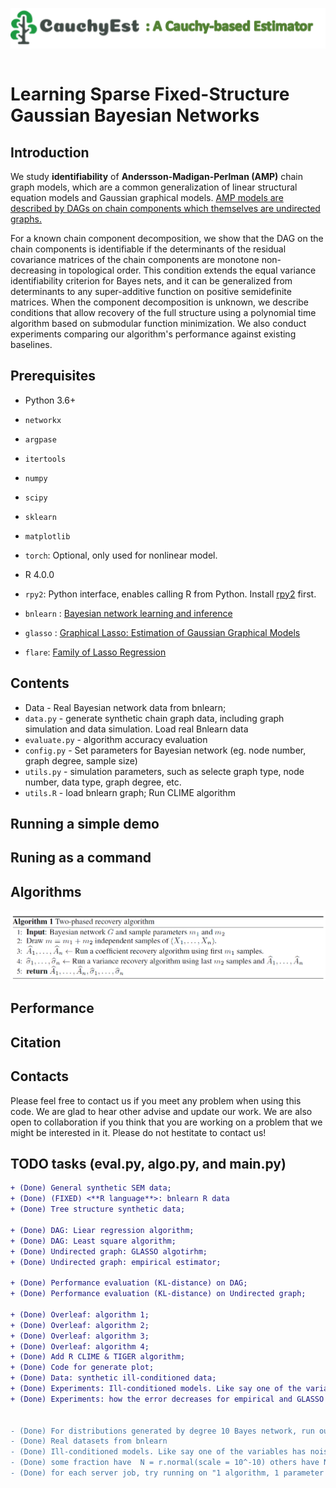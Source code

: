 
<img align="left" src="docs/images/Cauchy_est_logo.png"> &nbsp; &nbsp;

   

# Learning Sparse Fixed-Structure Gaussian Bayesian Networks



## Introduction
We study **identifiability** of **Andersson-Madigan-Perlman (AMP)** chain graph models, which are a common generalization of linear structural equation models and Gaussian graphical models. <u>AMP models are described by DAGs on chain components which themselves are undirected graphs.</u> 

For a known chain component decomposition, we show that the DAG on the chain components is identifiable if the determinants of the residual covariance matrices of the chain components are monotone non-decreasing in topological order. This condition extends the equal variance identifiability criterion for Bayes nets, and it can be generalized from determinants to any super-additive function on positive semidefinite matrices. When the component decomposition is  unknown, we describe conditions that allow recovery of the full structure using a polynomial time algorithm based on submodular function minimization. We also conduct experiments comparing our algorithm's performance against existing baselines.                                       

                                                            
## Prerequisites
- Python 3.6+
- `networkx`
- `argpase`
- `itertools`
- `numpy`
- `scipy`
- `sklearn`
- `matplotlib`
- `torch`: Optional, only used for nonlinear model.

- R 4.0.0
- `rpy2`: Python interface, enables calling R from Python. Install [rpy2](https://pypi.org/project/rpy2/) first.
- `bnlearn` : [Bayesian network learning and inference](bnlearn.com) 
- `glasso` : [Graphical Lasso: Estimation of Gaussian Graphical Models](https://cran.r-project.org/web/packages/glasso/index.html)
- `flare`: [Family of Lasso Regression](https://cran.r-project.org/web/packages/flare/index.html)

## Contents
- Data  - Real Bayesian network data from bnlearn;
- `data.py` - generate synthetic chain graph data, including graph simulation and data simulation. Load real Bnlearn data 
- `evaluate.py` - algorithm accuracy evaluation 
- `config.py` - Set parameters for Bayesian network (eg. node number, graph degree, sample size)
- `utils.py` - simulation parameters, such as selecte graph type, node number, data type, graph degree, etc.  
- `utils.R` - load bnlearn graph; Run CLIME algorithm


## Running a simple demo


## Runing as a command

## Algorithms
<img alt="characterization" src="/docs/images/algo1.png"/>    

## Performance

## Citation

## Contacts

Please feel free to contact us if you meet any problem when using this code. We are glad to hear other advise and update our work. 
We are also open to collaboration if you think that you are working on a problem that we might be interested in it.
Please do not hestitate to contact us!







## TODO tasks (eval.py, algo.py, and main.py)

```diff
+ (Done) General synthetic SEM data;
+ (Done) (FIXED) <**R language**>: bnlearn R data
+ (Done) Tree structure synthetic data;
 
+ (Done) DAG: Liear regression algorithm;
+ (Done) DAG: Least square algorithm;
+ (Done) Undirected graph: GLASSO algotirhm;
+ (Done) Undirected graph: empirical estimator;
 
+ (Done) Performance evaluation (KL-distance) on DAG;
+ (Done) Performance evaluation (KL-distance) on Undirected graph;

+ (Done) Overleaf: algorithm 1;
+ (Done) Overleaf: algorithm 2;
+ (Done) Overleaf: algorithm 3;
+ (Done) Overleaf: algorithm 4;
+ (Done) Add R CLIME & TIGER algorithm;
+ (Done) Code for generate plot;
+ (Done) Data: synthetic ill-conditioned data;
+ (Done) Experiments: Ill-conditioned models. Like say one of the variables has noise variance very close to 0;
+ (Done) Experiments: how the error decreases for empirical and GLASSO on separate plots;


- (Done) For distributions generated by degree 10 Bayes network, run our three algorithms with d=5. See how fast the errors converge.
- (Done) Real datasets from bnlearn
- (Done) Ill-conditioned models. Like say one of the variables has noise variance very close to 0. Hopefully, here we can also find some difference between CauchyEst and CauchyEstGeneral;
- (Done) some fraction have  N = r.normal(scale = 10^-10) others have N = r.normal(scale = 1.0) as before;
- (Done) for each server job, try running on "1 algorithm, 1 parameter setting, X samples". that way you can parallelize quite a lot and you can plot each graph line (with error bars) as soon as one of these jobs complete.
```




